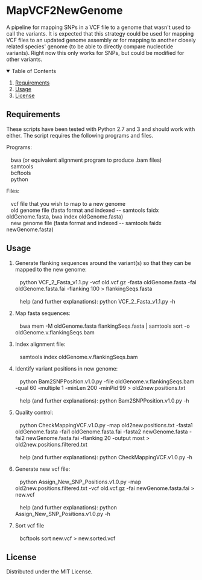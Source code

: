 # MapVCF2NewGenome
A pipeline for mapping SNPs in a VCF file to a genome that wasn't used to call the variants.  It is expected that this strategy could be used for mapping VCF files to an updated genome assembly or for mapping to another closely related species' genome (to be able to directly compare nucleotide variants).  Right now this only works for SNPs, but could be modified for other variants.


<!-- TABLE OF CONTENTS -->
<details open="open">
  <summary>Table of Contents</summary>
  <ol>
    <li><a href="#requirements">Requirements</a></li>
    <li><a href="#usage">Usage</a></li>
    <li><a href="#license">License</a></li>
  </ol>
</details>

<!-- requirements -->
## Requirements

These scripts have been tested with Python 2.7 and 3 and should work with either.
The script requires the following programs and files.

Programs:<br /><br />
&nbsp;&nbsp;&nbsp;bwa (or equivalent alignment program to produce .bam files)<br />
&nbsp;&nbsp;&nbsp;samtools<br />
&nbsp;&nbsp;&nbsp;bcftools<br />
&nbsp;&nbsp;&nbsp;python<br />
    
Files:<br /><br />
&nbsp;&nbsp;&nbsp;vcf file that you wish to map to a new genome<br />
&nbsp;&nbsp;&nbsp;old genome file (fasta format and indexed -- samtools faidx oldGenome.fasta, bwa index oldGenome.fasta)<br />
&nbsp;&nbsp;&nbsp;new genome file (fasta format and indexed -- samtools faidx newGenome.fasta)<br />

<!-- usage -->
## Usage

1) Generate flanking sequences around the variant(s) so that they can be mapped to the new genome:<br /><br />
&nbsp;&nbsp;&nbsp;python VCF_2_Fasta_v1.1.py -vcf old.vcf.gz -fasta oldGenome.fasta -fai oldGenome.fasta.fai -flanking 100 > flankingSeqs.fasta<br /><br />
&nbsp;&nbsp;&nbsp;help (and further explanations): python VCF_2_Fasta_v1.1.py -h
    
2) Map fasta sequences:<br /><br />
&nbsp;&nbsp;&nbsp;bwa mem -M oldGenome.fasta flankingSeqs.fasta | samtools sort -o oldGenome.v.flankingSeqs.bam<br />
    
3) Index alignment file:<br /><br />
&nbsp;&nbsp;&nbsp;samtools index oldGenome.v.flankingSeqs.bam<br />
    
4) Identify variant positions in new genome:<br /><br />
&nbsp;&nbsp;&nbsp;python Bam2SNPPosition.v1.0.py -file oldGenome.v.flankingSeqs.bam -qual 60 -multiple 1 -minLen 200 -minPid 99 > old2new.positions.txt<br /><br />
&nbsp;&nbsp;&nbsp;help (and further explanations): python Bam2SNPPosition.v1.0.py -h<br />
    
5) Quality control:<br /><br />
&nbsp;&nbsp;&nbsp;python CheckMappingVCF.v1.0.py -map old2new.positions.txt -fasta1 oldGenome.fasta -fai1 oldGenome.fasta.fai -fasta2 newGenome.fasta -fai2 newGenome.fasta.fai -flanking 20 -output most > old2new.positions.filtered.txt<br /><br />
&nbsp;&nbsp;&nbsp;help (and further explanations): python CheckMappingVCF.v1.0.py -h<br />

6) Generate new vcf file:<br /><br />
&nbsp;&nbsp;&nbsp;python Assign_New_SNP_Positions.v1.0.py -map old2new.positions.filtered.txt -vcf old.vcf.gz -fai newGenome.fasta.fai > new.vcf<br /><br />
&nbsp;&nbsp;&nbsp;help (and further explanations): python Assign_New_SNP_Positions.v1.0.py -h<br />

7) Sort vcf file<br /><br />
&nbsp;&nbsp;&nbsp;bcftools sort new.vcf > new.sorted.vcf<br />
    

<!-- license -->
## License 

Distributed under the MIT License.
